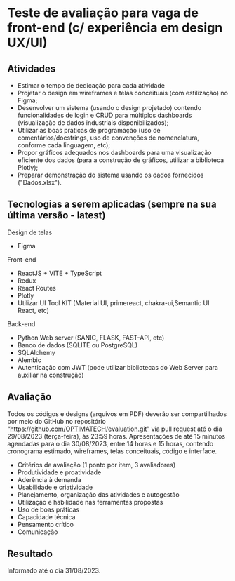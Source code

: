 # Teste de avaliação para vaga de front-end (c/ experiência em design UX/UI)

## Atividades

- Estimar o tempo de dedicação para cada atividade
- Projetar o design em wireframes e telas conceituais (com estilização) no Figma;
- Desenvolver um sistema (usando o design projetado) contendo funcionalidades de login e CRUD para múltiplos dashboards (visualização de dados industriais disponibilizados);
- Utilizar as boas práticas de programação (uso de comentários/docstrings, uso de convenções de nomenclatura, conforme cada linguagem, etc);
- Propor gráficos adequados nos dashboards para uma visualização eficiente dos dados (para a construção de gráficos, utilizar a biblioteca Plotly);
- Preparar demonstração do sistema usando os dados fornecidos ("Dados.xlsx").

## Tecnologias a serem aplicadas (sempre na sua última versão - latest)

Design de telas

- Figma

Front-end

- ReactJS + VITE + TypeScript
- Redux
- React Routes
- Plotly
- Utilizar UI Tool KIT (Material UI, primereact, chakra-ui,Semantic UI React, etc)

Back-end

- Python Web server (SANIC, FLASK, FAST-API, etc)
- Banco de dados (SQLITE ou PostgreSQL)
- SQLAlchemy
- Alembic
- Autenticação com JWT (pode utilizar bibliotecas do Web Server para auxiliar na construção)
 
## Avaliação

Todos os códigos e designs (arquivos em PDF) deverão ser compartilhados por meio do GitHub no repositório “https://github.com/OPTIMATECH/evaluation.git” via pull request até o dia 29/08/2023 (terça-feira), às 23:59 horas.
Apresentações de até 15 minutos agendadas para o dia 30/08/2023, entre 14 horas e 15 horas, contendo cronograma estimado, wireframes, telas conceituais, código e interface.

- Critérios de avaliação (1 ponto por item, 3 avaliadores)
- Produtividade e proatividade
- Aderência à demanda
- Usabilidade e criatividade
- Planejamento, organização das atividades e autogestão
- Utilização e habilidade nas ferramentas propostas
- Uso de boas práticas
- Capacidade técnica
- Pensamento crítico
- Comunicação

## Resultado

Informado até o dia 31/08/2023.
